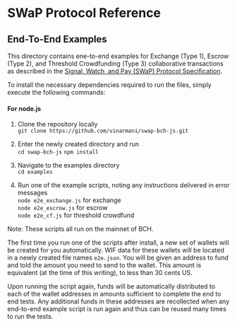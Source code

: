 # SWaP Protocol Reference

## End-To-End Examples

This directory contains ene-to-end examples for Exchange (Type 1), Escrow (Type 2), and Threshold Crowdfunding (Type 3) collaborative transactions as described in the [Signal, Watch, and Pay (SWaP) Protocol Specification](https://github.com/vinarmani/swap-protocol/blob/master/swap-protocol-spec.md).

To install the necessary dependencies required to run the files, simply execute the following commands:

#### For node.js
1. Clone the repository locally<br>
`git clone https://github.com/vinarmani/swap-bch-js.git`

2. Enter the newly created directory and run<br>
`cd swap-bch-js`
`npm install`

3. Navigate to the examples directory<br>
`cd examples`

4. Run one of the example scripts, noting any instructions delivered in error messages<br>
`node e2e_exchange.js` for exchange<br>
`node e2e_escrow.js` for escrow<br>
`node e2e_cf.js` for threshold crowdfund<br>

Note: These scripts all run on the mainnet of BCH.

The first time you run one of the scripts after install, a new set of wallets will be created for you automatically. WIF data for these wallets will be located in a newly created file names `e2e.json`. You will be given an address to fund and told the amount you need to send to the wallet. This amount is equivalent (at the time of this writing), to less than 30 cents US.

Upon running the script again, funds will be automatically distributed to each of the wallet addresses in amounts sufficient to complete the end to end tests. Any additional funds in these addresses are recollected when any end-to-end example script is run again and thus can be reused many times to run the tests.
